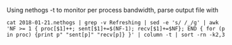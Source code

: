 Using nethogs -t to monitor per process bandwidth, parse output file with

```
cat 2018-01-21.nethogs | grep -v Refreshing | sed -e 's/ /_/g' | awk  'NF >= 1 { proc[$1]++; sent[$1]+=$(NF-1); recv[$1]+=$NF}; END { for (p in proc) {print p" "sent[p]" "recv[p]} }' | column -t | sort -rn -k2,3
```
